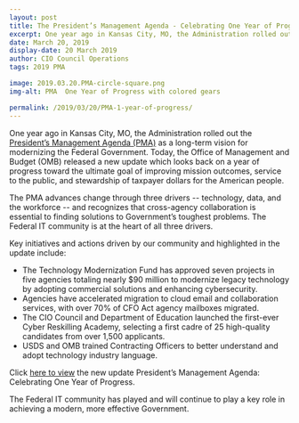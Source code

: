 ```yaml
---
layout: post
title: The President’s Management Agenda - Celebrating One Year of Progress
excerpt: One year ago in Kansas City, MO, the Administration rolled out the President’s Management Agenda (PMA) as a long-term vision for modernizing the Federal Government. Today, the Office of Management and Budget (OMB) released a new update which looks back on a year of progress toward the ultimate goal of improving mission outcomes, service to the public, and stewardship of taxpayer dollars for the American people.
date: March 20, 2019
display-date: 20 March 2019
author: CIO Council Operations
tags: 2019 PMA

image: 2019.03.20.PMA-circle-square.png
img-alt: PMA  One Year of Progress with colored gears

permalink: /2019/03/20/PMA-1-year-of-progress/
---
```

One year ago in Kansas City, MO, the Administration rolled out the [President’s Management Agenda (PMA)](https://www.performance.gov/PMA/PMA.html) as a long-term vision for modernizing the Federal Government. Today, the Office of Management and Budget (OMB) released a new update which looks back on a year of progress toward the ultimate goal of improving mission outcomes, service to the public, and stewardship of taxpayer dollars for the American people.

The PMA advances change through three drivers -- technology, data, and the workforce -- and recognizes that cross-agency collaboration is essential to finding solutions to Government’s toughest problems. The Federal IT community is at the heart of all three drivers.

Key initiatives and actions driven by our community and highlighted in the update include:

<ul>
 <li>The Technology Modernization Fund has approved seven projects in five agencies totaling nearly $90 million to modernize legacy   technology by adopting commercial solutions and enhancing cybersecurity.</li>
<li>Agencies have accelerated migration to cloud email and collaboration services, with over 70% of CFO Act agency mailboxes migrated.</li>
<li>The CIO Council and Department of Education launched the first-ever Cyber Reskilling Academy, selecting a first cadre of 25 high-quality candidates from over 1,500 applicants. </li>
<li>USDS and OMB trained Contracting Officers to better understand and adopt technology industry language. </li>
</ul>

Click <a href="https://www.performance.gov/PMA/PMA.html">here to view</a> the new update President’s Management Agenda: Celebrating One Year of Progress.

The Federal IT community has played and will continue to play a key role in achieving a modern, more effective Government.  
